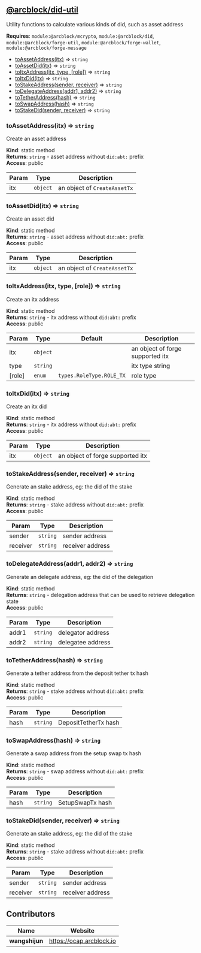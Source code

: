 
## [**@arcblock/did-util**](https://github.com/arcblock/did-util)

Utility functions to calculate various kinds of did, such as asset address

**Requires**: `module:@arcblock/mcrypto`, `module:@arcblock/did`, `module:@arcblock/forge-util`, `module:@arcblock/forge-wallet`, `module:@arcblock/forge-message`  

* [toAssetAddress(itx)](#toAssetAddress) ⇒ `string`
* [toAssetDid(itx)](#toAssetDid) ⇒ `string`
* [toItxAddress(itx, type, \[role\])](#toItxAddress) ⇒ `string`
* [toItxDid(itx)](#toItxDid) ⇒ `string`
* [toStakeAddress(sender, receiver)](#toStakeAddress) ⇒ `string`
* [toDelegateAddress(addr1, addr2)](#toDelegateAddress) ⇒ `string`
* [toTetherAddress(hash)](#toTetherAddress) ⇒ `string`
* [toSwapAddress(hash)](#toSwapAddress) ⇒ `string`
* [toStakeDid(sender, receiver)](#toStakeDid) ⇒ `string`

### toAssetAddress(itx) ⇒ `string`

Create an asset address

**Kind**: static method  
**Returns**: `string` - asset address without `did:abt:` prefix  
**Access**: public  

| Param | Type     | Description                  |
| ----- | -------- | ---------------------------- |
| itx   | `object` | an object of `CreateAssetTx` |

### toAssetDid(itx) ⇒ `string`

Create an asset did

**Kind**: static method  
**Returns**: `string` - asset address without `did:abt:` prefix  
**Access**: public  

| Param | Type     | Description                  |
| ----- | -------- | ---------------------------- |
| itx   | `object` | an object of `CreateAssetTx` |

### toItxAddress(itx, type, [role]) ⇒ `string`

Create an itx address

**Kind**: static method  
**Returns**: `string` - itx address without `did:abt:` prefix  
**Access**: public  

| Param  | Type     | Default                  | Description                      |
| ------ | -------- | ------------------------ | -------------------------------- |
| itx    | `object` |                          | an object of forge supported itx |
| type   | `string` |                          | itx type string                  |
| [role] | `enum`   | `types.RoleType.ROLE_TX` | role type                        |

### toItxDid(itx) ⇒ `string`

Create an itx did

**Kind**: static method  
**Returns**: `string` - itx address without `did:abt:` prefix  
**Access**: public  

| Param | Type     | Description                      |
| ----- | -------- | -------------------------------- |
| itx   | `object` | an object of forge supported itx |

### toStakeAddress(sender, receiver) ⇒ `string`

Generate an stake address, eg: the did of the stake

**Kind**: static method  
**Returns**: `string` - stake address without `did:abt:` prefix  
**Access**: public  

| Param    | Type     | Description      |
| -------- | -------- | ---------------- |
| sender   | `string` | sender address   |
| receiver | `string` | receiver address |

### toDelegateAddress(addr1, addr2) ⇒ `string`

Generate an delegate address, eg: the did of the delegation

**Kind**: static method  
**Returns**: `string` - delegation address that can be used to retrieve delegation state  
**Access**: public  

| Param | Type     | Description       |
| ----- | -------- | ----------------- |
| addr1 | `string` | delegator address |
| addr2 | `string` | delegatee address |

### toTetherAddress(hash) ⇒ `string`

Generate a tether address from the deposit tether tx hash

**Kind**: static method  
**Returns**: `string` - stake address without `did:abt:` prefix  
**Access**: public  

| Param | Type     | Description          |
| ----- | -------- | -------------------- |
| hash  | `string` | DepositTetherTx hash |

### toSwapAddress(hash) ⇒ `string`

Generate a swap address from the setup swap tx hash

**Kind**: static method  
**Returns**: `string` - swap address without `did:abt:` prefix  
**Access**: public  

| Param | Type     | Description      |
| ----- | -------- | ---------------- |
| hash  | `string` | SetupSwapTx hash |

### toStakeDid(sender, receiver) ⇒ `string`

Generate an stake address, eg: the did of the stake

**Kind**: static method  
**Returns**: `string` - stake address without `did:abt:` prefix  
**Access**: public  

| Param    | Type     | Description      |
| -------- | -------- | ---------------- |
| sender   | `string` | sender address   |
| receiver | `string` | receiver address |


## Contributors

| Name           | Website                    |
| -------------- | -------------------------- |
| **wangshijun** | <https://ocap.arcblock.io> |
